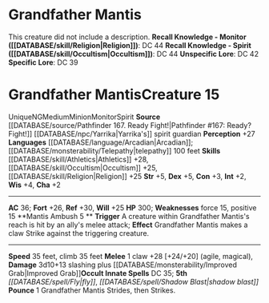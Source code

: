 ﻿---
ac: '36'
alignment: NG
charisma: '+2'
climb_speed: '35'
constitution: '+3'
creature_ability:
- Mantis Ambush
- Pounce
dexterity: '+5'
fortitude: '+26'
hp: '300'
id: '1489'
intelligence: '+2'
land_speed: '35'
language:
- '[[DATABASE/language/Arcadian|Arcadian]] ; [[DATABASE/monsterability/Telepathy|telepathy]]
  100 feet'
level: '15'
max_speed: '35'
name: Grandfather Mantis
perception: '+27'
rarity: Unique
reflex: '+30'
size: Medium
skill:
- '[[DATABASE/skill/Athletics|Athletics]] +28'
- '[[DATABASE/skill/Occultism|Occultism]] +25'
- '[[DATABASE/skill/Religion|Religion]] +25'
source: '[[DATABASE/source/Pathfinder 167. Ready Fight!|Pathfinder #167: Ready? Fight!]]'
speed:
- 35 feet
- climb 35 feet
spell:
- '[[DATABASE/spell/Fly|Fly]]'
- '[[DATABASE/spell/Shadow Blast|ShadowBlast]]'
strength: '+5'
strength_req: '5'
strongest_save:
- Reflex
trait:
- '[[DATABASE/trait/Minion|Minion]]'
- '[[DATABASE/trait/Monitor|Monitor]]'
- '[[DATABASE/trait/Spirit|Spirit]]'
- '[[DATABASE/trait/Unique|Unique]]'
type: Creature
weakest_save:
- Will
weakness:
- '[[DATABASE/trait/Force|force]] 15'
- '[[DATABASE/trait/Positive|positive]] 15'
will: '+25'
wisdom: '+4'

---
# Grandfather Mantis

This creature did not include a description.
**Recall Knowledge - Monitor ([[DATABASE/skill/Religion|Religion]])**: DC 44
**Recall Knowledge - Spirit ([[DATABASE/skill/Occultism|Occultism]])**: DC 44
**Unspecific Lore**: DC 42
**Specific Lore**: DC 39

# Grandfather Mantis<span class="item-type">Creature 15</span>

<span class="trait-unique item-trait">Unique</span><span class="trait-alignment item-trait">NG</span><span class="trait-size item-trait">Medium</span><span class="item-trait">Minion</span><span class="item-trait">Monitor</span><span class="item-trait">Spirit</span>
**Source** [[DATABASE/source/Pathfinder 167. Ready Fight!|Pathfinder #167: Ready? Fight!]]
[[DATABASE/npc/Yarrika|Yarrika's]] spirit guardian
**Perception** +27
**Languages** [[DATABASE/language/Arcadian|Arcadian]]; [[DATABASE/monsterability/Telepathy|telepathy]] 100 feet
**Skills** [[DATABASE/skill/Athletics|Athletics]] +28, [[DATABASE/skill/Occultism|Occultism]] +25, [[DATABASE/skill/Religion|Religion]] +25
**Str** +5, **Dex** +5, **Con** +3, **Int** +2, **Wis** +4, **Cha** +2

---
**AC** 36; **Fort** +26, **Ref** +30, **Will** +25
**HP** 300; **Weaknesses** force 15, positive 15
<span class="in-box-ability">**Mantis Ambush <span class="action-icon">5</span> ** **Trigger** A creature within Grandfather Mantis's reach is hit by an ally's melee attack; **Effect** Grandfather Mantis makes a claw Strike against the triggering creature.</span>

---
**Speed** 35 feet, climb 35 feet
<span class="in-box-ability">**Melee** <span class="action-icon">1</span> claw +28 [+24/+20] (agile, magical), **Damage** 3d10+13 slashing plus [[DATABASE/monsterability/Improved Grab|Improved Grab]]</span>**Occult Innate Spells** DC 35; **5th** _[[DATABASE/spell/Fly|fly]]_, _[[DATABASE/spell/Shadow Blast|shadow blast]]_
<span class="in-box-ability">**Pounce** <span class="action-icon">1</span> Grandfather Mantis Strides, then Strikes.</span>